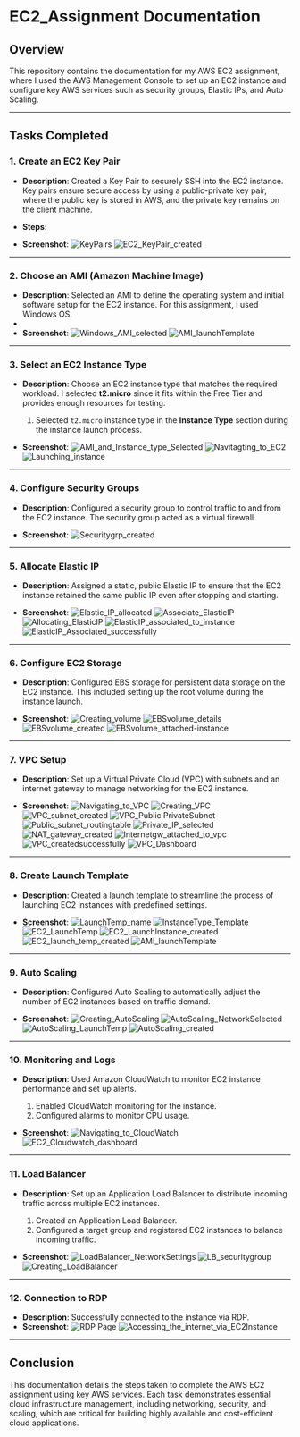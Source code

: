 # EC2_Assignment Documentation

## Overview
This repository contains the documentation for my AWS EC2 assignment, where I used the AWS Management Console to set up an EC2 instance and configure key AWS services such as security groups, Elastic IPs, and Auto Scaling.

---

## Tasks Completed

### 1. **Create an EC2 Key Pair**
- **Description**: Created a Key Pair to securely SSH into the EC2 instance. Key pairs ensure secure access by using a public-private key pair, where the public key is stored in AWS, and the private key remains on the client machine.
- **Steps**:
 
- **Screenshot**: 
![KeyPairs](https://github.com/user-attachments/assets/9c82458b-4cbe-4279-a69b-4251a0df4724)
![EC2_KeyPair_created](https://github.com/user-attachments/assets/51582ed6-aec5-4d21-a4b7-c28bbe9b552f)


---

### 2. **Choose an AMI (Amazon Machine Image)**
- **Description**: Selected an AMI to define the operating system and initial software setup for the EC2 instance. For this assignment, I used Windows OS.
-
- **Screenshot**: 
![Windows_AMI_selected](https://github.com/user-attachments/assets/4bc552f3-6970-486a-8923-a53bd4bbe22c)
![AMI_launchTemplate](https://github.com/user-attachments/assets/9c338801-ab09-404a-9697-7f2f37905139)


---

### 3. **Select an EC2 Instance Type**
- **Description**: Choose an EC2 instance type that matches the required workload. I selected **t2.micro** since it fits within the Free Tier and provides enough resources for testing.
  1. Selected `t2.micro` instance type in the **Instance Type** section during the instance launch process.

- **Screenshot**:
![AMI_and_Instance_type_Selected](https://github.com/user-attachments/assets/9a39f58e-703b-4bc5-a752-85a1d5fa4506)
![Navitagting_to_EC2](https://github.com/user-attachments/assets/eb5336e0-87a8-42d3-b448-076bd920b165)
![Launching_instance](https://github.com/user-attachments/assets/49a83f44-2ec1-4740-bf71-229fb53ddfa4)


---

### 4. **Configure Security Groups**
- **Description**: Configured a security group to control traffic to and from the EC2 instance. The security group acted as a virtual firewall.

- **Screenshot**: 
![Securitygrp_created](https://github.com/user-attachments/assets/727792f8-8e26-4d48-ad0e-b8f00137a711)


---

### 5. **Allocate Elastic IP**
- **Description**: Assigned a static, public Elastic IP to ensure that the EC2 instance retained the same public IP even after stopping and starting.
  
- **Screenshot**:
![Elastic_IP_allocated](https://github.com/user-attachments/assets/92409166-63bf-4233-b9e7-ab7f76daaf4f)
![Associate_ElasticIP](https://github.com/user-attachments/assets/fd2ebc46-7546-4995-923a-22c2d67cfadb)
![Allocating_ElasticIP](https://github.com/user-attachments/assets/0e3b64b4-d795-42e3-9aba-5ab7ec312687)
![ElasticIP_associated_to_instance](https://github.com/user-attachments/assets/775f3e6f-6ad2-40db-9de0-dacaba078fca)
![ElasticIP_Associated_successfully](https://github.com/user-attachments/assets/f18e114b-11c9-4037-bc8d-e34f8048000b)


---

### 6. **Configure EC2 Storage**
- **Description**: Configured EBS storage for persistent data storage on the EC2 instance. This included setting up the root volume during the instance launch.

- **Screenshot**:
![Creating_volume](https://github.com/user-attachments/assets/3047a035-d4d9-4bc1-91ca-093396fa44d5)
![EBSvolume_details](https://github.com/user-attachments/assets/056518ed-6322-4b63-8a52-b7a1b3e83554)
![EBSvolume_created](https://github.com/user-attachments/assets/6b27c596-7cad-478b-bd78-d683173a8dc7)
![EBSvolume_attached-instance](https://github.com/user-attachments/assets/058702c3-2264-4d65-9798-1e59b4fa710f)



---

### 7. **VPC Setup**
- **Description**: Set up a Virtual Private Cloud (VPC) with subnets and an internet gateway to manage networking for the EC2 instance.

- **Screenshot**:
![Navigating_to_VPC](https://github.com/user-attachments/assets/db91664e-32b2-41cc-8ed2-de58f2d737ba)
![Creating_VPC](https://github.com/user-attachments/assets/b376efd3-6590-4085-88b2-e56e82b5c255)
![VPC_subnet_created](https://github.com/user-attachments/assets/11947e03-4698-4fca-96af-d442514e9cdd)
![VPC_Public PrivateSubnet](https://github.com/user-attachments/assets/b84b14f2-ba3b-4369-8b2d-b2d8d70cf0dc)
![Public_subnet_routingtable](https://github.com/user-attachments/assets/0f26a58f-ac16-4590-8718-94ad40624caf)
![Private_IP_selected](https://github.com/user-attachments/assets/5264fe8e-953c-444c-bf8b-b7a4ed66b456)
![NAT_gateway_created](https://github.com/user-attachments/assets/96c7692d-b115-42b5-9cda-cc89a1557108)
![Internetgw_attached_to_vpc](https://github.com/user-attachments/assets/77d972f8-6e8b-4e88-a38c-ccbfef603fec)
![VPC_createdsuccessfully](https://github.com/user-attachments/assets/189b540c-f0c7-42ca-8476-f1683ba0365e)
![VPC_Dashboard](https://github.com/user-attachments/assets/94e7a12e-309b-4a23-8cb8-f537bfee0bec)

---

### 8. **Create Launch Template**
- **Description**: Created a launch template to streamline the process of launching EC2 instances with predefined settings.
  
- **Screenshot**:
![LaunchTemp_name](https://github.com/user-attachments/assets/9e97cdf0-9cd0-4800-a46f-3277880594b3)
![InstanceType_Template](https://github.com/user-attachments/assets/d0b6e209-890c-422f-ad26-4b57277aade7)
![EC2_LaunchTemp](https://github.com/user-attachments/assets/94dbf5e4-7829-4382-b5a2-f351e888bf2b)
![EC2_LaunchInstance_created](https://github.com/user-attachments/assets/1c493263-2324-4af5-ad30-add97ec601b6)
![EC2_launch_temp_created](https://github.com/user-attachments/assets/8a3c2320-7bc1-4afc-a76d-db1364d40a48)
![AMI_launchTemplate](https://github.com/user-attachments/assets/279b30a4-5d70-41fb-b468-0e4261b3dae9)


---

### 9. **Auto Scaling**
- **Description**: Configured Auto Scaling to automatically adjust the number of EC2 instances based on traffic demand.

- **Screenshot**:
![Creating_AutoScaling](https://github.com/user-attachments/assets/73895cf6-0047-4492-8940-4127f50b1e64)
![AutoScaling_NetworkSelected](https://github.com/user-attachments/assets/7a7626b0-8bdc-4226-8693-1fe468d04b85)
![AutoScaling_LaunchTemp](https://github.com/user-attachments/assets/bb024ff7-3680-4f62-b2fa-bc479ff3493f)
![AutoScaling_created](https://github.com/user-attachments/assets/661510e7-45e9-4638-a0a5-e9a4cb500f11)


---

### 10. **Monitoring and Logs**
- **Description**: Used Amazon CloudWatch to monitor EC2 instance performance and set up alerts.
  1. Enabled CloudWatch monitoring for the instance.
  2. Configured alarms to monitor CPU usage.

- **Screenshot**:
![Navigating_to_CloudWatch](https://github.com/user-attachments/assets/42822c76-8cbd-4313-ae93-e3d590e1ebd7)
![EC2_Cloudwatch_dashboard](https://github.com/user-attachments/assets/a731d950-ad93-40ac-b46c-952277c5fba1)


---

### 11. **Load Balancer**
- **Description**: Set up an Application Load Balancer to distribute incoming traffic across multiple EC2 instances.

  1. Created an Application Load Balancer.
  2. Configured a target group and registered EC2 instances to balance incoming traffic.
  
- **Screenshot**:
![LoadBalancer_NetworkSettings](https://github.com/user-attachments/assets/5b27796b-f51d-430c-aeb2-f685e1f84591)
![LB_securitygroup](https://github.com/user-attachments/assets/66357720-251b-4728-b8a7-8a7942d3437e)
![Creating_LoadBalancer](https://github.com/user-attachments/assets/14fba0fc-c960-472b-b752-ab9c05c660c2)


---
### 12. **Connection to RDP**
- **Description**: Successfully connected to the instance via RDP.
- **Screenshot**:
![RDP Page](https://github.com/user-attachments/assets/1da15a50-fdb2-4705-8c8b-de55a4a159ae)
![Accessing_the_internet_via_EC2Instance](https://github.com/user-attachments/assets/e815b51b-0c6c-49bd-8851-422a517b5ded)

---
## **Conclusion**
This documentation details the steps taken to complete the AWS EC2 assignment using key AWS services. Each task demonstrates essential cloud infrastructure management, including networking, security, and scaling, which are critical for building highly available and cost-efficient cloud applications.
